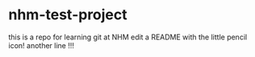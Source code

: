 # nhm-test-project
this is a repo for learning git at NHM 
edit a README with the little pencil icon!
another line !!! 
